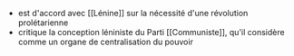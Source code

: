 
  - est d'accord avec [[Lénine]] sur la nécessité d'une révolution prolétarienne
  - critique la conception léniniste du Parti [[Communiste]], qu'il considère comme un organe de centralisation du pouvoir